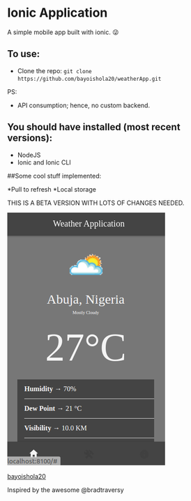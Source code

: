 # Ionic Application
A simple mobile app built with ionic. :stuck_out_tongue_winking_eye:

## To use:
* Clone the repo: `git clone https://github.com/bayoishola20/weatherApp.git`

PS:
* API consumption; hence, no custom backend.

## You should have installed (most recent versions):

* NodeJS
* Ionic and Ionic CLI

##Some cool stuff implemented:

*Pull to refresh
*Local storage


THIS IS A BETA VERSION WITH LOTS OF CHANGES NEEDED.



![Preview](https://github.com/bayoishola20/weatherApp/blob/master/weatherApplication/src/assets/bayoishola20-weatherApplication.png "Preview")

[bayoishola20](github.bayoishola20.io)


Inspired by the awesome @bradtraversy
